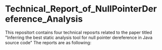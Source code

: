 # Technical_Report_of_NullPointerDereference_Analysis

This repositort contains four technical reposrts related to the paper titled "Inferring the best static analysis tool for null pointer
dereference in Java source code"
The reports are as following:
